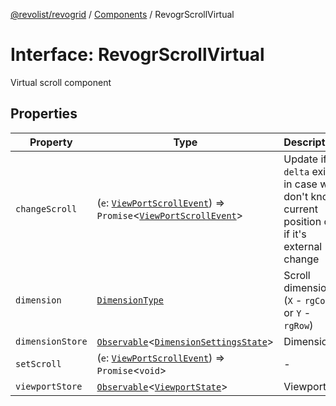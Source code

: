 [@revolist/revogrid](README.md) / [Components](Namespace.Components.md) / RevogrScrollVirtual

# Interface: RevogrScrollVirtual

Virtual scroll component

## Properties

| Property | Type | Description | Defined in |
| ------ | ------ | ------ | ------ |
| `changeScroll` | (`e`: [`ViewPortScrollEvent`](TypeAlias.ViewPortScrollEvent.md)) => `Promise`\<[`ViewPortScrollEvent`](TypeAlias.ViewPortScrollEvent.md)\> | Update if `delta` exists in case we don't know current position or if it's external change | [src/components.d.ts:620](https://github.com/revolist/revogrid/blob/b6cbd022f95d7e046d6bc88abeaf01a3bc067577/src/components.d.ts#L620) |
| `dimension` | [`DimensionType`](TypeAlias.DimensionType.md) | Scroll dimension (`X` - `rgCol` or `Y` - `rgRow`) | [src/components.d.ts:624](https://github.com/revolist/revogrid/blob/b6cbd022f95d7e046d6bc88abeaf01a3bc067577/src/components.d.ts#L624) |
| `dimensionStore` | [`Observable`](TypeAlias.Observable.md)\<[`DimensionSettingsState`](Interface.DimensionSettingsState.md)\> | Dimensions | [src/components.d.ts:628](https://github.com/revolist/revogrid/blob/b6cbd022f95d7e046d6bc88abeaf01a3bc067577/src/components.d.ts#L628) |
| `setScroll` | (`e`: [`ViewPortScrollEvent`](TypeAlias.ViewPortScrollEvent.md)) => `Promise`\<`void`\> | - | [src/components.d.ts:629](https://github.com/revolist/revogrid/blob/b6cbd022f95d7e046d6bc88abeaf01a3bc067577/src/components.d.ts#L629) |
| `viewportStore` | [`Observable`](TypeAlias.Observable.md)\<[`ViewportState`](Interface.ViewportState.md)\> | Viewport | [src/components.d.ts:633](https://github.com/revolist/revogrid/blob/b6cbd022f95d7e046d6bc88abeaf01a3bc067577/src/components.d.ts#L633) |
